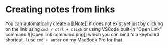 # Creating notes from links

You can automatically create a [[Note]] if does not exist yet just by clicking on the link using `cmd / ctrl + click` or using VSCode built-in "Open Link" command ![[Open link command.png]] which you can bind to a keyboard shortcut. I use `cmd + enter` on my MacBook Pro for that.
